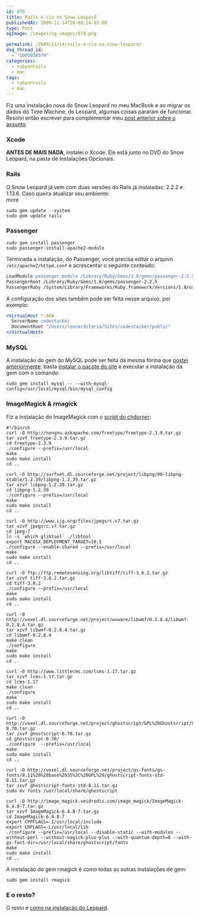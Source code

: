 ```yaml
---
id: 878
title: Rails e cia no Snow Leopard
publishedAt: 2009-11-14T20:00:24-02:00
type: Post
ogImage: /images/og-images/878.png

permalink: /2009/11/14/rails-e-cia-no-snow-leopard/
dsq_thread_id:
  - "1005938579"
categories:
  - rubyonrails
  - mac
tags:
  - rubyonrails
  - mac
---
```

Fiz uma instalação nova do Snow Leopard no meu MacBook e ao migrar os dados do Time Machine, do Leopard, algumas coisas pararam de funcionar. Resolvi então escrever para complementar meu [post anterior sobre o assunto](https://leonardofaria.net/2008/05/24/rails-git-mysql-e-mod_rails-no-leopard/).

### Xcode

**ANTES DE MAIS NADA**, instalei o Xcode. Ele está junto no DVD do Snow Leopard, na pasta de Instalações Opcionais.

### Rails

O Snow Leopard já vem com duas versões do Rails já instaladas: 2.2.2 e 1.13.6. Caso queira atualizar seu ambiente:  
<span className="hidden">more</span>

```shell
sudo gem update --system
sudo gem update rails
```

### Passenger

```shell
sudo gem install passenger
sudo passenger-install-apache2-module
```

Terminada a instalação, do Passenger, você precisa editar o arquivo `/etc/apache2/httpd.conf` e acrescentar o seguinte conteúdo:

```apache
LoadModule passenger_module /Library/Ruby/Gems/1.8/gems/passenger-2.2.5/ext/apache2/mod_passenger.so
PassengerRoot /Library/Ruby/Gems/1.8/gems/passenger-2.2.5
PassengerRuby /System/Library/Frameworks/Ruby.framework/Versions/1.8/usr/bin/ruby
```

A configuração dos sites também pode ser feita nesse arquivo, por exemplo:

```apache
<VirtualHost *:80>
  ServerName codestacker
  DocumentRoot "/Users/leonardofaria/Sites/codestacker/public"
</VirtualHost>
```

### MySQL

A instalação do gem do MySQL pode ser feita da mesma forma que [postei anteriormente](https://leonardofaria.net/2008/08/02/mudancas-no-rails-22/): basta [instalar o pacote do site](http://dev.mysql.com/downloads/mysql/5.1.html#macosx-dmg) e executar a instalação da gem com o comando:

```shell
sudo gem install mysql -- --with-mysql-config=/usr/local/mysql/bin/mysql_config
```

### ImageMagick & rmagick

Fiz a instalação do ImageMagick com o [script do chdorner](http://github.com/chdorner/magick-installer/blob/master/magick-installer.sh):

```shell
#!/bin/sh
curl -O http://nongnu.askapache.com/freetype/freetype-2.3.9.tar.gz
tar xzvf freetype-2.3.9.tar.gz
cd freetype-2.3.9
./configure --prefix=/usr/local
make
sudo make install
cd ..

curl -O http://surfnet.dl.sourceforge.net/project/libpng/00-libpng-stable/1.2.39/libpng-1.2.39.tar.gz
tar xzvf libpng-1.2.39.tar.gz
cd libpng-1.2.39
./configure --prefix=/usr/local
make
sudo make install
cd ..

curl -O http://www.ijg.org/files/jpegsrc.v7.tar.gz
tar xzvf jpegsrc.v7.tar.gz
cd jpeg-7
ln -s `which glibtool` ./libtool
export MACOSX_DEPLOYMENT_TARGET=10.5
./configure --enable-shared --prefix=/usr/local
make
sudo make install
cd ..

curl -O ftp://ftp.remotesensing.org/libtiff/tiff-3.8.2.tar.gz
tar xzvf tiff-3.8.2.tar.gz
cd tiff-3.8.2
./configure --prefix=/usr/local
make
sudo make install
cd ..

curl -O http://voxel.dl.sourceforge.net/project/wvware/libwmf/0.2.8.4/libwmf-0.2.8.4.tar.gz
tar xzvf libwmf-0.2.8.4.tar.gz
cd libwmf-0.2.8.4
make clean
./configure
make
sudo make install
cd ..

curl -O http://www.littlecms.com/lcms-1.17.tar.gz
tar xzvf lcms-1.17.tar.gz
cd lcms-1.17
make clean
./configure
make
sudo make install
cd ..

curl -O http://voxel.dl.sourceforge.net/project/ghostscript/GPL%20Ghostscript/8.70/ghostscript-8.70.tar.gz
tar zxvf ghostscript-8.70.tar.gz
cd ghostscript-8.70/
./configure  --prefix=/usr/local
make
sudo make install
cd ..

curl -O http://voxel.dl.sourceforge.net/project/gs-fonts/gs-fonts/8.11%20%28base%2035%2C%20GPL%29/ghostscript-fonts-std-8.11.tar.gz
tar zxvf ghostscript-fonts-std-8.11.tar.gz
sudo mv fonts /usr/local/share/ghostscript

curl -O http://image_magick.veidrodis.com/image_magick/ImageMagick-6.4.8-7.tar.gz
tar xzvf ImageMagick-6.4.8-7.tar.gz
cd ImageMagick-6.4.8-7
export CPPFLAGS=-I/usr/local/include
export LDFLAGS=-L/usr/local/lib
./configure --prefix=/usr/local --disable-static --with-modules --without-perl --without-magick-plus-plus --with-quantum-depth=8 --with-gs-font-dir=/usr/local/share/ghostscript/fonts
make
sudo make install
cd ..
```

A instalação do gem rmagick é como todas as outras instalações de gem:

```shell
sudo gem install rmagick
```

### E o resto?

O resto é [como na instalação do Leopard](https://leonardofaria.net/2008/05/24/rails-git-mysql-e-mod_rails-no-leopard/).
